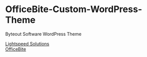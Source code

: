 # OfficeBite-Custom-WordPress-Theme
Byteout Software WordPress Theme

<a target="_blank" href="https://lightspeed-solutions.com">Lightspeed Solutions</a> <br>
<a target="_blank" href="https://officebite.io/">OfficeBite</a>
